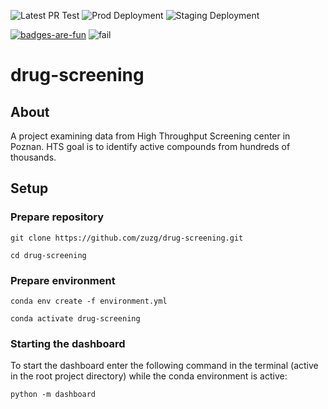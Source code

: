 ![Latest PR Test](https://github.com/zuzg/drug-screening/actions/workflows/test-pull-request.yml/badge.svg)
![Prod Deployment](https://github.com/zuzg/drug-screening/actions/workflows/prod-deploy.yml/badge.svg)
![Staging Deployment](https://github.com/zuzg/drug-screening/actions/workflows/staging-deploy.yml/badge.svg)

[![badges-are-fun](https://img.shields.io/badge/badges_are-fun-deeppink.svg)](https://tenor.com/view/excited-ron-swanson-giggle-so-much-fun-gif-14647008)
![fail](https://img.shields.io/badge/unless_they-fail-red.svg)

# drug-screening

## About

A project examining data from High Throughput Screening center in Poznan. HTS goal is to identify active compounds from hundreds of thousands.

## Setup

### Prepare repository

```
git clone https://github.com/zuzg/drug-screening.git
```

```
cd drug-screening
```

### Prepare environment

```
conda env create -f environment.yml
```

```
conda activate drug-screening
```

### Starting the dashboard

To start the dashboard enter the following command in the terminal (active in the root project directory) while the conda environment is active:

```
python -m dashboard
```
